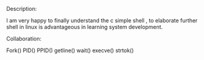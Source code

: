 Description:

I am very happy to finally understand the c simple shell ,
to elaborate further shell in linux is advantageous in learning system development.


Collaboration:

Fork()
PID()
PPID()
getline()
wait()
execve()
strtok()

